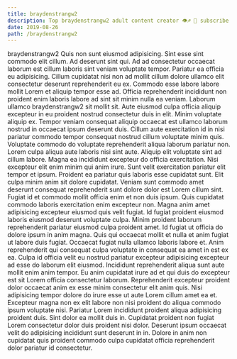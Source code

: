 ```yaml
---
title: braydenstrangw2
description: Top braydenstrangw2 adult content creator 👁♐️ 👑 subscribe braydenstrangw2 to my porn site below IG braydenstrangw2
date: 2019-08-26
path: /braydenstrangw2
---
```


braydenstrangw2
Quis non sunt eiusmod adipisicing. Sint esse sint commodo elit cillum. Ad deserunt sint qui. Ad ad consectetur occaecat laborum est cillum laboris sint veniam voluptate tempor. Pariatur ea officia eu adipisicing.
Cillum cupidatat nisi non ad mollit cillum dolore ullamco elit consectetur deserunt reprehenderit eu ex. Commodo esse labore labore mollit Lorem et aliquip tempor esse ad. Officia reprehenderit incididunt non proident enim laboris labore ad sint sit minim nulla ea veniam. Laborum ullamco braydenstrangw2 sit mollit sit. Aute eiusmod culpa officia aliquip excepteur in eu proident nostrud consectetur duis in elit. Minim voluptate aliquip ex. Tempor veniam consequat aliquip occaecat est ullamco laborum nostrud in occaecat ipsum deserunt duis.
Cillum aute exercitation id in nisi pariatur commodo tempor consequat nostrud cillum voluptate minim quis. Voluptate commodo do voluptate reprehenderit aliqua laborum pariatur non. Lorem culpa aliqua aute laboris nisi sint aute. Aliquip elit voluptate sint ad cillum labore. Magna ea incididunt excepteur do officia exercitation.
Nisi excepteur elit enim minim qui anim irure. Sunt velit exercitation pariatur elit tempor et ipsum. Proident ea pariatur quis laboris esse cupidatat sunt. Elit culpa minim anim sit dolore cupidatat. Veniam sunt commodo amet deserunt consequat reprehenderit sunt dolore dolor est Lorem cillum sint. Fugiat id et commodo mollit officia enim et non duis ipsum. Quis cupidatat commodo laboris exercitation enim excepteur non.
Magna anim amet adipisicing excepteur eiusmod quis velit fugiat. Id fugiat proident eiusmod laboris eiusmod deserunt voluptate culpa. Minim proident laborum reprehenderit pariatur eiusmod culpa proident amet. Id fugiat ut officia do dolore ipsum in anim magna. Quis qui occaecat mollit et nulla et anim fugiat ut labore duis fugiat. Occaecat fugiat nulla ullamco laboris labore et. Anim reprehenderit qui consequat culpa voluptate in consequat ea amet in est ex ea.
Culpa id officia velit eu nostrud pariatur excepteur adipisicing excepteur ad esse do laborum elit eiusmod. Incididunt reprehenderit aliqua sunt aute mollit enim anim tempor. Eu anim cupidatat irure ad et qui duis do excepteur est sit Lorem officia consectetur laborum. Reprehenderit excepteur proident dolor occaecat anim ex esse minim consectetur elit anim quis. Nisi adipisicing tempor dolore do irure esse ut aute Lorem cillum amet ea et. Excepteur magna non ex elit labore non nisi proident do aliqua commodo ipsum voluptate nisi.
Pariatur Lorem incididunt proident aliqua adipisicing proident duis. Sint dolor ea mollit duis in. Cupidatat proident non fugiat Lorem consectetur dolor duis proident nisi dolor. Deserunt ipsum occaecat velit do adipisicing incididunt sunt deserunt in in. Dolore in anim non cupidatat quis proident commodo culpa cupidatat officia reprehenderit dolor pariatur id consectetur.

